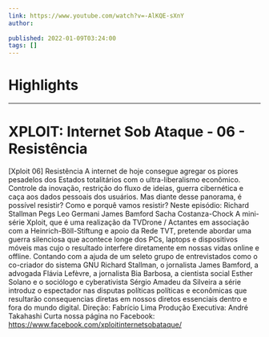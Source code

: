 ```yaml
---
link: https://www.youtube.com/watch?v=-AlKQE-sXnY
author: 
   
published: 2022-01-09T03:24:00
tags: []
---
```

# Highlights


---
# XPLOIT: Internet Sob Ataque  - 06 -  Resistência
[Xploit 06] Resistência A internet de hoje consegue agregar os piores pesadelos dos Estados totalitários com o ultra-liberalismo econômico. Controle da inovação, restrição do fluxo de ideias, guerra cibernética e caça aos dados pessoais dos usuários. Mas diante desse panorama, é possível resistir? Como e porquê vamos resistir? Neste episódio: Richard Stallman Pegs Leo Germani James Bamford Sacha Costanza-Chock A mini-série Xploit, que é uma realização da TVDrone / Actantes em associação com a Heinrich-Böll-Stiftung e apoio da Rede TVT, pretende abordar uma guerra silenciosa que acontece longe dos PCs, laptops e dispositivos móveis mas cujo o resultado interfere diretamente em nossas vidas online e offline. Contando com a ajuda de um seleto grupo de entrevistados como o co-criador do sistema GNU Richard Stallman, o jornalista James Bamford, a advogada Flávia Lefèvre, a jornalista Bia Barbosa, a cientista social Esther Solano e o sociólogo e cyberativista Sérgio Amadeu da Silveira a série introduz o espectador nas disputas políticas políticas e econômicas que resultarão consequencias diretas em nossos diretos essenciais dentro e fora do mundo digital. Direção: Fabrício Lima Produção Executiva: André Takahashi Curta nossa página no Facebook: https://www.facebook.com/xploitinternetsobataque/